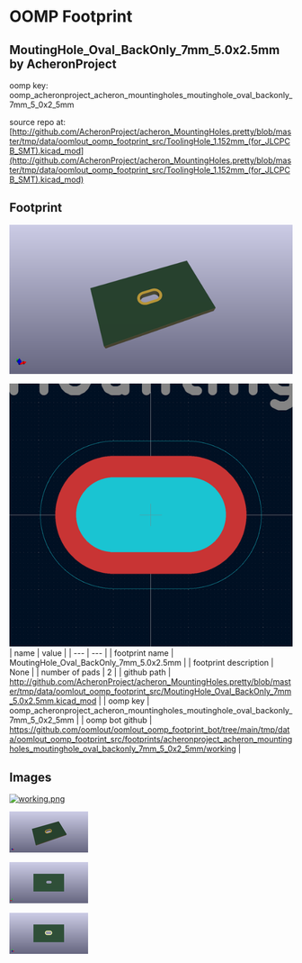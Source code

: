 # OOMP Footprint  
## MoutingHole_Oval_BackOnly_7mm_5.0x2.5mm  by AcheronProject  
  
oomp key: oomp_acheronproject_acheron_mountingholes_moutinghole_oval_backonly_7mm_5_0x2_5mm  
  
source repo at: [http://github.com/AcheronProject/acheron_MountingHoles.pretty/blob/master/tmp/data/oomlout_oomp_footprint_src/ToolingHole_1.152mm_(for_JLCPCB_SMT).kicad_mod](http://github.com/AcheronProject/acheron_MountingHoles.pretty/blob/master/tmp/data/oomlout_oomp_footprint_src/ToolingHole_1.152mm_(for_JLCPCB_SMT).kicad_mod)  
## Footprint  
  
[![working_kicad_pcb_3d.png](working_kicad_pcb_3d_600.png)](working_kicad_pcb_3d.png)  
  
[![working.png](working_600.png)](working.png)  
| name | value | 
| --- | --- | 
| footprint name | MoutingHole_Oval_BackOnly_7mm_5.0x2.5mm | 
| footprint description | None | 
| number of pads | 2 | 
| github path | http://github.com/AcheronProject/acheron_MountingHoles.pretty/blob/master/tmp/data/oomlout_oomp_footprint_src/MoutingHole_Oval_BackOnly_7mm_5.0x2.5mm.kicad_mod | 
| oomp key | oomp_acheronproject_acheron_mountingholes_moutinghole_oval_backonly_7mm_5_0x2_5mm | 
| oomp bot github | https://github.com/oomlout/oomlout_oomp_footprint_bot/tree/main/tmp/data/oomlout_oomp_footprint_src/footprints/acheronproject_acheron_mountingholes_moutinghole_oval_backonly_7mm_5_0x2_5mm/working | 
## Images  
  
[![working.png](working_140.png)](working.png)  
  
[![working_kicad_pcb_3d.png](working_kicad_pcb_3d_140.png)](working_kicad_pcb_3d.png)  
  
[![working_kicad_pcb_3d_back.png](working_kicad_pcb_3d_back_140.png)](working_kicad_pcb_3d_back.png)  
  
[![working_kicad_pcb_3d_front.png](working_kicad_pcb_3d_front_140.png)](working_kicad_pcb_3d_front.png)  

